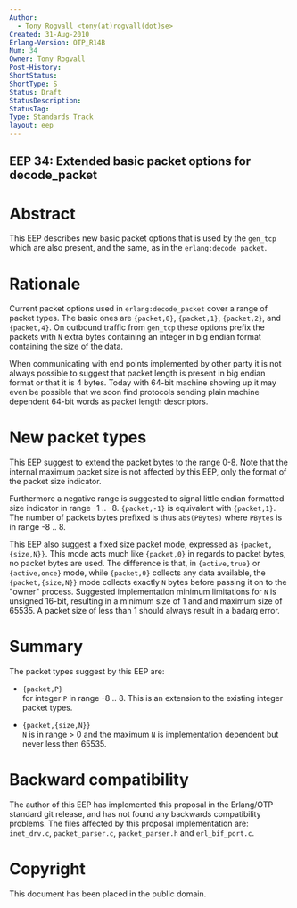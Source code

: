 ```yaml
---
Author:
  - Tony Rogvall <tony(at)rogvall(dot)se>
Created: 31-Aug-2010
Erlang-Version: OTP_R14B
Num: 34
Owner: Tony Rogvall
Post-History: 
ShortStatus: 
ShortType: S
Status: Draft
StatusDescription: 
StatusTag: 
Type: Standards Track
layout: eep
---
```

EEP 34: Extended basic packet options for decode_packet
----

Abstract
========

This EEP describes new basic packet options that is used by the
`gen_tcp` which are also present, and the same, as in the
`erlang:decode_packet`.

Rationale
=========

Current packet options used in `erlang:decode_packet` cover a range of
packet types.  The basic ones are `{packet,0}`, `{packet,1}`,
`{packet,2}`, and `{packet,4}`.  On outbound traffic from `gen_tcp`
these options prefix the packets with `N` extra bytes containing an
integer in big endian format containing the size of the data.

When communicating with end points implemented by other party it is
not always possible to suggest that packet length is present in
big endian format or that it is 4 bytes.  Today with 64-bit machine
showing up it may even be possible that we soon find protocols sending
plain machine dependent 64-bit words as packet length descriptors.

New packet types
================

This EEP suggest to extend the packet bytes to the range 0-8.  Note
that the internal maximum packet size is not affected by this EEP,
only the format of the packet size indicator.

Furthermore a negative range is suggested to signal little endian
formatted size indicator in range -1 .. -8.  `{packet,-1}` is
equivalent with `{packet,1}`.  The number of packets bytes prefixed is
thus `abs(PBytes)` where `PBytes` is in range -8 .. 8.

This EEP also suggest a fixed size packet mode, expressed as `{packet,
{size,N}}`.  This mode acts much like `{packet,0}` in regards to
packet bytes, no packet bytes are used.  The difference is that, in
`{active,true}` or `{active,once}` mode, while `{packet,0}` collects
any data available, the `{packet,{size,N}}` mode collects exactly `N`
bytes before passing it on to the "owner" process.  Suggested
implementation minimum limitations for `N` is unsigned 16-bit,
resulting in a minimum size of 1 and and maximum size of 65535.  A
packet size of less than 1 should always result in a badarg error.

Summary
=======

The packet types suggest by this EEP are:

- `{packet,P}`  
  for integer `P` in range -8 .. 8.  This is an extension to the
  existing integer packet types.

- `{packet,{size,N}}`  
  `N` is in range > 0 and the maximum `N` is implementation
  dependent but never less then 65535.

Backward compatibility
=====================

The author of this EEP has implemented this proposal in the
Erlang/OTP standard git release, and has not found any backwards
compatibility problems.  The files affected by this proposal
implementation are: `inet_drv.c`, `packet_parser.c`, `packet_parser.h`
and `erl_bif_port.c`.

Copyright
=========

This document has been placed in the public domain.

[EmacsVar]: <> "Local Variables:"
[EmacsVar]: <> "mode: indented-text"
[EmacsVar]: <> "indent-tabs-mode: nil"
[EmacsVar]: <> "sentence-end-double-space: t"
[EmacsVar]: <> "fill-column: 70"
[EmacsVar]: <> "coding: utf-8"
[EmacsVar]: <> "End:"